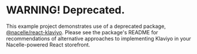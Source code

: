 # WARNING! Deprecated.

This example project demonstrates use of a deprecated package, [@nacelle/react-klaviyo](https://www.npmjs.com/package/@nacelle/react-klaviyo). Please see the package's README for recommendations of alternative approaches to implementing Klaviyo in your Nacelle-powered React storefront.
